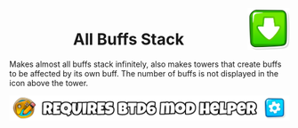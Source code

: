 <a href="https://github.com/GrahamKracker/BTD6AllBuffsStack/releases/latest/download/BTD6AllBuffsStack.dll">
    <img align="right" alt="Download" height="75" src="https://raw.githubusercontent.com/gurrenm3/BTD-Mod-Helper/master/BloonsTD6%20Mod%20Helper/Resources/DownloadBtn.png">
</a>
<h1 align="center">All Buffs Stack</h1>

Makes almost all buffs stack infinitely, also makes towers that create buffs to be affected by its own buff. The number of buffs is not displayed in the icon above the tower.

[![Requires BTD6 Mod Helper](https://raw.githubusercontent.com/gurrenm3/BTD-Mod-Helper/master/banner.png)](https://github.com/gurrenm3/BTD-Mod-Helper#readme)
